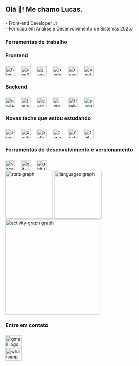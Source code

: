 <h2 align="left">Olá 👋! Me chamo Lucas.</h2>

###

<p align="left">- Front-end Developer Jr<br>- Formado em Análise e Desenvolvimento de Sistemas 2025.1</p>

###

<h3 align="left">Ferramentas de trabalho</h3>

###

<h3 align="left">Frontend</h3>

###

<div align="left">
  <img src="https://skillicons.dev/icons?i=html" height="30" alt="html5 logo"  />
  <img width="12" />
  <img src="https://skillicons.dev/icons?i=css" height="30" alt="css3 logo"  />
  <img width="12" />
  <img src="https://skillicons.dev/icons?i=js" height="30" alt="javascript logo"  />
  <img width="12" />
  <img src="https://skillicons.dev/icons?i=nodejs" height="30" alt="nodejs logo"  />
  <img width="12" />
  <img src="https://skillicons.dev/icons?i=react" height="30" alt="react logo"  />
  <img width="12" />
  <img src="https://skillicons.dev/icons?i=bootstrap" height="30" alt="bootstrap logo"  />
</div>

###

<h3 align="left">Backend</h3>

###

<div align="left">
  <img src="https://skillicons.dev/icons?i=nodejs" height="30" alt="nodejs logo"  />
  <img width="12" />
  <img src="https://skillicons.dev/icons?i=js" height="30" alt="javascript logo"  />
  <img width="12" />
  <img src="https://skillicons.dev/icons?i=express" height="30" alt="express logo"  />
  <img width="12" />
  <img src="https://skillicons.dev/icons?i=mongodb" height="30" alt="mongodb logo"  />
  <img width="12" />
  <img src="https://skillicons.dev/icons?i=firebase" height="30" alt="firebase logo"  />
  <img width="12" />
  <img src="https://skillicons.dev/icons?i=supabase" height="30" alt="supabase logo"  />
</div>

###

###

<h3 align="left">Novas techs que estou estudando</h3>

###

<div align="left">
  <img src="https://skillicons.dev/icons?i=aws" height="30" alt="amazonwebservices logo"  />
  <img width="12" />
  <img src="https://skillicons.dev/icons?i=docker" height="30" alt="docker logo"  />
  <img width="12" />
  <img src="https://skillicons.dev/icons?i=py" height="30" alt="python logo"  />
  <img width="12" />
  <img src="https://skillicons.dev/icons?i=ts" height="30" alt="typescript logo"  />
  <img width="12" />
  <img src="https://skillicons.dev/icons?i=nextjs" height="30" alt="nextjs logo"  />
  <img width="12" />
  <img src="https://skillicons.dev/icons?i=tailwind" height="30" alt="tailwind logo"  />
</div>

###

<h3 align="left">Ferramentas de desenvolvimento e versionamento</h3>

###

<div align="left">
  <img src="https://skillicons.dev/icons?i=vscode" height="30" alt="vscode logo"  />
   <img width="12" />
  <img src="https://skillicons.dev/icons?i=git" height="30" alt="git logo"  />
  <img width="12" />
  <img src="https://skillicons.dev/icons?i=github" height="30" alt="github logo"  />
</div>

<div align="left">
  <img src="https://github-readme-stats.vercel.app/api?username=lucasleytao&hide_title=false&hide_rank=false&show_icons=true&include_all_commits=true&count_private=true&disable_animations=false&theme=merko&locale=en&hide_border=true&order=1" height="150" alt="stats graph"  />
  <img src="https://github-readme-stats.vercel.app/api/top-langs?username=lucasleytao&locale=en&hide_title=false&layout=compact&card_width=320&langs_count=5&theme=tokyonight&hide_border=true&order=2" height="150" alt="languages graph"  />
  <img src="https://github-readme-activity-graph.vercel.app/graph?username=lucasleytao&radius=16&theme=react&area=true&order=5&hide_title=true&hide_border=true" height="300" alt="activity-graph graph"  />
</div>

###

<h3 align="left">Entre em contato</h3>

###

<div align="left">
  <a href="mailto:lucassilvaleitao1401@gmail.com">
    <img src="https://raw.githubusercontent.com/maurodesouza/profile-readme-generator/master/src/assets/icons/social/gmail/default.svg" width="52" height="40" alt="gmail logo" />
  </a>
</div>
<div align="left">
  <a href="https://wa.me/5586994545031" target="_blank">
    <img src="https://raw.githubusercontent.com/maurodesouza/profile-readme-generator/master/src/assets/icons/social/whatsapp/default.svg" width="52" height="40" alt="whatsapp logo" />
  </a>
</div>

###
